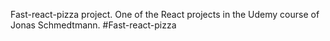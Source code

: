 Fast-react-pizza project. One of the React projects in the Udemy course of Jonas Schmedtmann. #Fast-react-pizza